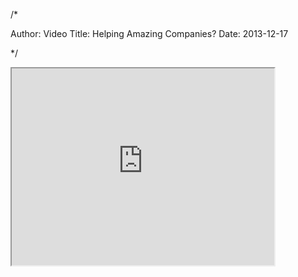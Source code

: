 /*

Author: Video
Title: Helping Amazing Companies?
Date:  2013-12-17

*/

<div class="videoWrapper">

<iframe width="420" height="315" src="http://www.youtube.com/v/tt_ZLD9ta-I?showinfo=0&amp;autoplay=0"></iframe>

</div>